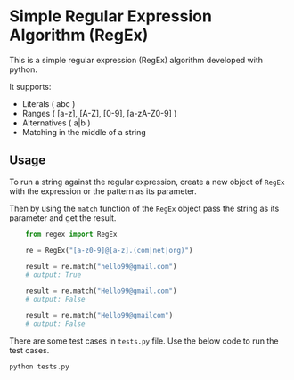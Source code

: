 # Simple Regular Expression Algorithm (RegEx)

This is a simple regular expression (RegEx) algorithm developed with python.

It supports:
  - Literals ( abc )
  - Ranges ( [a-z], [A-Z], [0-9], [a-zA-Z0-9] )
  - Alternatives ( a|b )
  - Matching in the middle of a string

## Usage

To run a string against the regular expression, create a new object of `RegEx` with the expression or the pattern as its parameter.

Then by using the `match` function of the `RegEx` object pass the string as its parameter and get the result.

```python
    from regex import RegEx

    re = RegEx("[a-z0-9]@[a-z].(com|net|org)")
    
    result = re.match("hello99@gmail.com") 
    # output: True

    result = re.match("Hello99@gmail.com") 
    # output: False

    result = re.match("Hello99@gmailcom") 
    # output: False
```

There are some test cases in `tests.py` file. Use the below code to run the test cases.

```bash
python tests.py
```